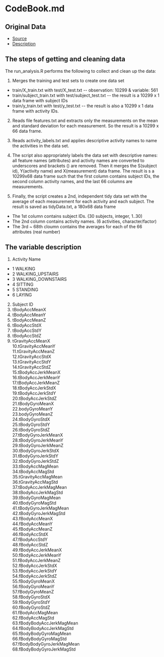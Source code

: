 CodeBook.md
========================================================
## Original Data
* [Source](https://d396qusza40orc.cloudfront.net/getdata%2Fprojectfiles%2FUCI%20HAR%20Dataset.zip)
* [Description](http://archive.ics.uci.edu/ml/datasets/Human+Activity+Recognition+Using+Smartphones)

## The steps of getting and cleaning data
The run_analysis.R performs the following to collect and clean up the data:  

1. Merges the training and test sets to create one data set
  * train/X_train.txt with test/X_test.txt -- observation: 10299 & variable: 561  
  * train/subject_train.txt with test/subject_test.txt -- the result is a 10299 x 1 data frame with subject IDs  
  * train/y_train.txt with test/y_test.txt -- the result is also a 10299 x 1 data frame with activity IDs.

2. Reads file features.txt and extracts only the measurements on the mean and standard deviation for each measurement. So the result is a 10299 x 66 data frame.

3. Reads activity_labels.txt and applies descriptive activity names to name the activities in the data set.

4. The script also appropriately labels the data set with descriptive names: all feature names (attributes) and activity names are converted to underscores and brackets () are removed. Then it merges the S(subject id), Y(activity name) and X(measurement) data frame. The result is s a 10299x68 data frame such that the first column contains subject IDs, the second column activity names, and the last 66 columns are measurements.  

5. Finally, the script creates a 2nd, independent tidy data set with the average of each measurement for each activity and each subject. The result is saved as tidyData.txt, a 180x68 data frame
  * The 1st column contains subject IDs. (30 subjects, integer, 1..30)
  * The 2nd column contains activity names. (6 activities, character/factor)
  * The 3rd ~ 68th cloumn contains the averages for each of the 66 attributes (real number)

## The variable description
1. Activity Name
  * 1 WALKING
  * 2 WALKING_UPSTAIRS
  * 3 WALKING_DOWNSTAIRS
  * 4 SITTING
  * 5 STANDING
  * 6 LAYING
2. Subject ID
3. tBodyAccMeanX
4. tBodyAccMeanY
5. tBodyAccMeanZ
6. tBodyAccStdX
7. tBodyAccStdY
8. tBodyAccStdZ
9. tGravityAccMeanX  
10.tGravityAccMeanY  
11.tGravityAccMeanZ  
12.tGravityAccStdX  
13.tGravityAccStdY  
14.tGravityAccStdZ  
15.tBodyAccJerkMeanX  
16.tBodyAccJerkMeanY  
17.tBodyAccJerkMeanZ  
18.tBodyAccJerkStdX  
19.tBodyAccJerkStdY  
20.tBodyAccJerkStdZ  
21.tBodyGyroMeanX  
22.bodyGyroMeanY  
23.bodyGyroMeanZ  
24.tBodyGyroStdX  
25.tBodyGyroStdY  
26.tBodyGyroStdZ  
27.tBodyGyroJerkMeanX  
28.tBodyGyroJerkMeanY  
29.tBodyGyroJerkMeanZ  
30.tBodyGyroJerkStdX  
31.tBodyGyroJerkStdY  
32.tBodyGyroJerkStdZ  
33.tBodyAccMagMean  
34.tBodyAccMagStd  
35.tGravityAccMagMean  
36.tGravityAccMagStd  
37.tBodyAccJerkMagMean  
38.tBodyAccJerkMagStd  
39.tBodyGyroMagMean  
40.tBodyGyroMagStd  
41.tBodyGyroJerkMagMean  
42.tBodyGyroJerkMagStd  
43.fBodyAccMeanX  
44.fBodyAccMeanY  
45.fBodyAccMeanZ  
46.fBodyAccStdX  
47.fBodyAccStdY  
48.fBodyAccStdZ  
49.fBodyAccJerkMeanX  
50.fBodyAccJerkMeanY  
51.fBodyAccJerkMeanZ  
52.fBodyAccJerkStdX  
53.fBodyAccJerkStdY  
54.fBodyAccJerkStdZ  
55.fBodyGyroMeanX    
56.fBodyGyroMeanY  
57.fBodyGyroMeanZ  
58.fBodyGyroStdX  
59.fBodyGyroStdY  
60.fBodyGyroStdZ  
61.fBodyAccMagMean  
62.fBodyAccMagStd  
63.fBodyBodyAccJerkMagMean  
64.fBodyBodyAccJerkMagStd  
65.fBodyBodyGyroMagMean  
66.fBodyBodyGyroMagStd  
67.fBodyBodyGyroJerkMagMean  
68.fBodyBodyGyroJerkMagStd  
